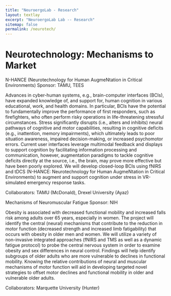 ```yaml
---
title: "NeuroergoLab - Research"
layout: textlay
excerpt: "NeuroergoLab Lab -- Research"
sitemap: false
permalink: /neurotech/
---
```


# Neurotechnology: Mechanisms to Market
N-HANCE (Neurotechnology for Human AugmeNtation in Critical Environments)
Sponsor: TAMU, TEES

Advances in cyber-human systems, e.g., brain-computer interfaces (BCIs), have expanded knowledge of, and support for, human cognition in various educational, work, and health domains. In particular, BCIs have the potential to fundamentally improve the performance of first responders, such as firefighters, who often perform risky operations in life-threatening stressful circumstances. Stress significantly disrupts (i.e., alters and inhibits) neural pathways of cognitive and motor capabilities, resulting in cognitive deficits (e.g., inattention, memory impairments), which ultimately leads to poor situation awareness, impaired decision-making, or increased psychomotor errors. Current user interfaces leverage multimodal feedback and displays to support cognition by facilitating information processing and communication, however, augmentation paradigms to tackle cognitive deficits directly at the source, i.e., the brain, may prove more effective but have been poorly explored. We will develop closed-loop BCIs using fNIRS and tDCS (N-HANCE: Neurotechnology for Human AugmeNtation in Critical Environments) to augment and support cognition under stress in VR-simulated emergency response tasks.

Collaborators: TAMU (McDonald), Drexel University (Ayaz)

Mechanisms of Neuromuscular Fatigue
Sponsor: NIH

Obesity is associated with decreased functional mobility and increased falls risk among adults over 65 years, especially in women. The project will identify the central (neural) mechanisms that contribute to the reduction in motor function (decreased strength and increased limb fatigability) that occurs with obesity in older men and women. We will utilize a variety of non-invasive integrated approaches (fNIRS and TMS as well as a dynamic fatigue protocol) to probe the central nervous system in order to examine obesity and sex differences in neural control. Findings will help identify subgroups of older adults who are more vulnerable to declines in functional mobility. Knowing the relative contributions of neural and muscular mechanisms of motor function will aid in developing targeted novel strategies to offset motor declines and functional mobility in older and vulnerable older adults.

Collaborators: Marquette University (Hunter)

